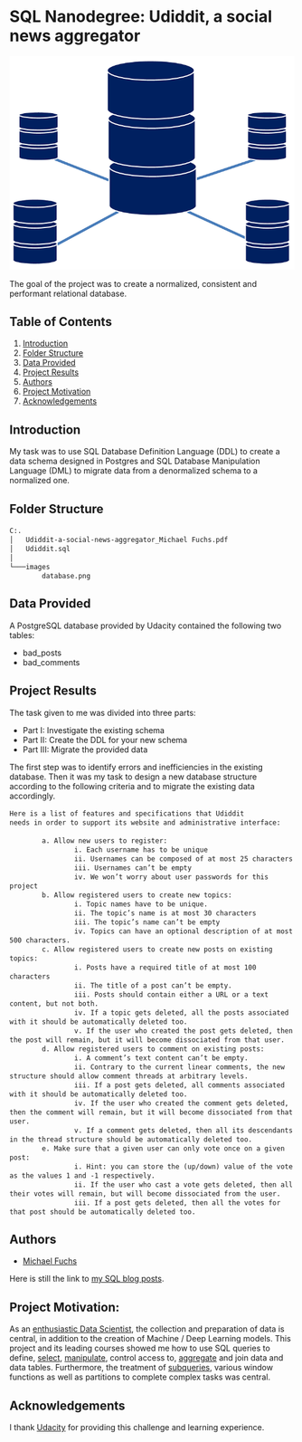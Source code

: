 
# SQL Nanodegree: Udiddit, a social news aggregator


![database](images/database.png)

The goal of the project was to create a normalized, consistent and performant relational database.


## Table of Contents
1. [Introduction](#introduction)
2. [Folder Structure](#folder_structure)
3. [Data Provided](#data_provided)
4. [Project Results](#project_results)    
5. [Authors](#authors)
6. [Project Motivation](#motivation)
7. [Acknowledgements](#acknowledgement)




<a name="introduction"></a>

## Introduction

My task was to use SQL Database Definition Language (DDL) to create a data schema designed in Postgres and SQL Database Manipulation Language (DML) to migrate data from a denormalized schema to a normalized one.



<a name="folder_structure"></a>

## Folder Structure

```
C:.
│   Udiddit-a-social-news-aggregator_Michael Fuchs.pdf
│   Udiddit.sql
│
└───images
        database.png
```


<a name="data_provided"></a>

## Data Provided

A PostgreSQL database provided by Udacity contained the following two tables:

+ bad_posts
+ bad_comments


<a name="project_results"></a>

## Project Results

The task given to me was divided into three parts:

+ Part I: Investigate the existing schema
+ Part II: Create the DDL for your new schema
+ Part III: Migrate the provided data


The first step was to identify errors and inefficiencies in the existing database. Then it was my task to design a new database structure according to the following criteria and to migrate the existing data accordingly.

```
Here is a list of features and specifications that Udiddit 
needs in order to support its website and administrative interface:

        a. Allow new users to register:
                i. Each username has to be unique
                ii. Usernames can be composed of at most 25 characters
                iii. Usernames can’t be empty
                iv. We won’t worry about user passwords for this project
        b. Allow registered users to create new topics:
                i. Topic names have to be unique.
                ii. The topic’s name is at most 30 characters
                iii. The topic’s name can’t be empty
                iv. Topics can have an optional description of at most 500 characters.
        c. Allow registered users to create new posts on existing topics:
                i. Posts have a required title of at most 100 characters
                ii. The title of a post can’t be empty.
                iii. Posts should contain either a URL or a text content, but not both.
                iv. If a topic gets deleted, all the posts associated with it should be automatically deleted too.
                v. If the user who created the post gets deleted, then the post will remain, but it will become dissociated from that user.
        d. Allow registered users to comment on existing posts:
                i. A comment’s text content can’t be empty.
                ii. Contrary to the current linear comments, the new structure should allow comment threads at arbitrary levels.
                iii. If a post gets deleted, all comments associated with it should be automatically deleted too.
                iv. If the user who created the comment gets deleted, then the comment will remain, but it will become dissociated from that user.
                v. If a comment gets deleted, then all its descendants in the thread structure should be automatically deleted too.
        e. Make sure that a given user can only vote once on a given post:
                i. Hint: you can store the (up/down) value of the vote as the values 1 and -1 respectively.
                ii. If the user who cast a vote gets deleted, then all their votes will remain, but will become dissociated from the user.
                iii. If a post gets deleted, then all the votes for that post should be automatically deleted too.
```




<a name="authors"></a>

## Authors

+ [Michael Fuchs](https://github.com/MFuchs1989)

Here is still the link to [my SQL blog posts](https://michael-fuchs-sql.netlify.app/).


<a name="motivation"></a>

## Project Motivation: 

As an [enthusiastic Data Scientist](https://michael-fuchs-python.netlify.app/), the collection and preparation of data is central, in addition to the creation of Machine / Deep Learning models. 
This project and its leading courses showed me how to use SQL queries to define, [select](https://michael-fuchs-sql.netlify.app/2021/03/23/data-wrangling/), [manipulate](https://michael-fuchs-sql.netlify.app/2021/03/29/data-manipulation/), control access to, [aggregate](https://michael-fuchs-sql.netlify.app/2021/03/26/data-aggregation/) and join data and data tables. 
Furthermore, the treatment of [subqueries](https://michael-fuchs-sql.netlify.app/2021/04/01/subqueries/), various window functions as well as partitions to complete complex tasks was central. 

<a name="acknowledgement"></a>

## Acknowledgements

I thank [Udacity](https://www.udacity.com/) for providing this challenge and learning experience. 
